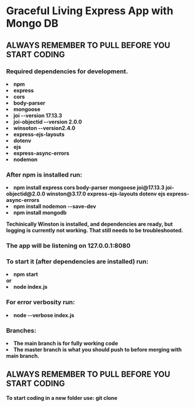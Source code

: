 # <strong>Graceful Living Express App with Mongo DB</strong>


## **ALWAYS REMEMBER TO PULL BEFORE YOU START CODING**
### <strong>Required dependencies for development.<strong>
<li>npm</li>
<li>express</li>
<li>cors</li>
<li>body-parser</li>
<li>mongoose</li>
<li>joi --version 17.13.3</li>
<li>joi-objectid --version 2.0.0</li>
<li>winsoton --version2.4.0</li>
<li>express-ejs-layouts</li>
<li>dotenv</li>
<li>ejs</li>
<li>express-async-errors</li>
<li>nodemon</li>

### <strong>After npm is installed run:</strong>
<li>npm install express cors body-parser mongoose joi@17.13.3 joi-objectid@2.0.0 winston@3.17.0 express-ejs-layouts dotenv ejs express-async-errors</li>

<li>npm install nodemon --save-dev</li>

<li>npm install mongodb</li>

<strong>Techinically</strong> Winston is installed, and dependencies are ready, but logging is currently not working. That still needs to be troubleshooted. 

### The app will be listening on <strong>127.0.0.1:8080</strong>
### <strong>To start it (after dependencies are installed) run:</strong>
<li>npm start</li>
or
<li>node index.js</li>

### <strong>For error verbosity run:</strong>
<li>node --verbose index.js</li>

### <strong> Branches: </strong>
<li>The main branch is for fully working code</li>
<li>The master branch is what you should push to before merging with main branch.</li>

## **ALWAYS REMEMBER TO PULL BEFORE YOU START CODING**
<strong>To start coding in a new folder use: </strong>
git clone 

